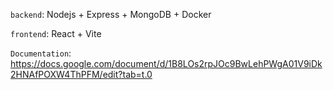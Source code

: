 `backend`: Nodejs + Express + MongoDB + Docker

`frontend`: React + Vite

`Documentation`: https://docs.google.com/document/d/1B8LOs2rpJOc9BwLehPWgA01V9iDk2HNAfPOXW4ThPFM/edit?tab=t.0